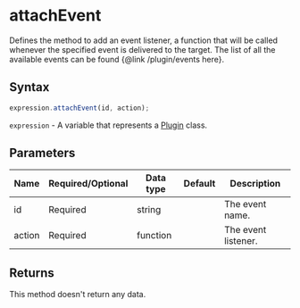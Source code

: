 # attachEvent

Defines the method to add an event listener, a function that will be called whenever the specified event is delivered to the target.
The list of all the available events can be found &#123;@link /plugin/events here&#125;.

## Syntax

```javascript
expression.attachEvent(id, action);
```

`expression` - A variable that represents a [Plugin](../plugin.md) class.

## Parameters

| **Name** | **Required/Optional** | **Data type** | **Default** | **Description** |
| ------------- | ------------- | ------------- | ------------- | ------------- |
| id | Required | string |  | The event name. |
| action | Required | function |  | The event listener. |

## Returns

This method doesn't return any data.
